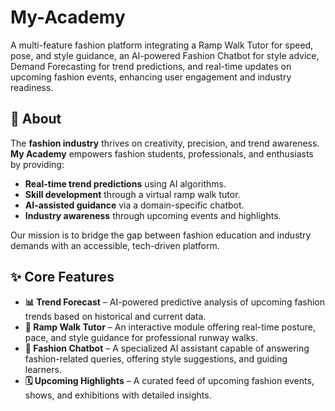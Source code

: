 # My-Academy
A multi-feature fashion platform integrating a Ramp Walk Tutor for speed, pose, and style guidance, an AI-powered Fashion Chatbot for style advice, Demand Forecasting for trend predictions, and real-time updates on upcoming fashion events, enhancing user engagement and industry readiness.
## 📖 About
The **fashion industry** thrives on creativity, precision, and trend awareness.  
**My Academy** empowers fashion students, professionals, and enthusiasts by providing:
- **Real-time trend predictions** using AI algorithms.
- **Skill development** through a virtual ramp walk tutor.
- **AI-assisted guidance** via a domain-specific chatbot.
- **Industry awareness** through upcoming events and highlights.

Our mission is to bridge the gap between fashion education and industry demands with an accessible, tech-driven platform.
## ✨ Core Features
- **📊 Trend Forecast** – AI-powered predictive analysis of upcoming fashion trends based on historical and current data.  
- **🎤 Ramp Walk Tutor** – An interactive module offering real-time posture, pace, and style guidance for professional runway walks.  
- **💬 Fashion Chatbot** – A specialized AI assistant capable of answering fashion-related queries, offering style suggestions, and guiding learners.  
- **🗓 Upcoming Highlights** – A curated feed of upcoming fashion events, shows, and exhibitions with detailed insights.
